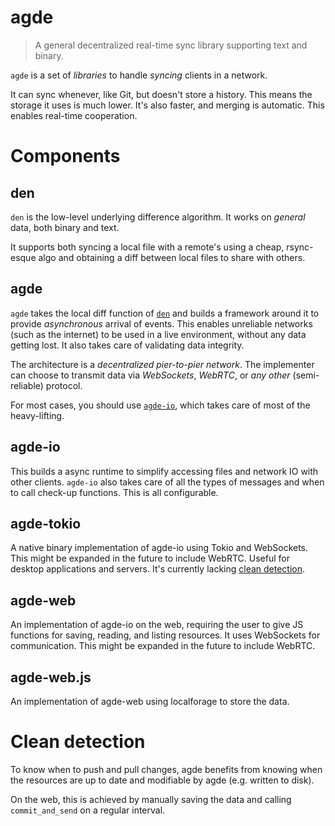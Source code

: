 # agde

> A general decentralized real-time sync library supporting text and binary.

`agde` is a set of _libraries_ to handle _syncing_ clients in a network.

It can sync whenever, like Git, but doesn't store a history. This means the storage it uses is much lower. It's also faster, and merging is automatic. This enables real-time cooperation.

# Components

## den

`den` is the low-level underlying difference algorithm. It works on _general_ data, both binary and text.

It supports both syncing a local file with a remote's using a cheap, rsync-esque algo and obtaining a diff between local files to share with others.

## agde

`agde` takes the local diff function of [`den`](#den) and builds a framework around it to provide _asynchronous_ arrival of events.
This enables unreliable networks (such as the internet) to be used in a live environment, without any data getting lost.
It also takes care of validating data integrity.

The architecture is a _decentralized pier-to-pier network_.
The implementer can choose to transmit data via _WebSockets_, _WebRTC_, or _any other_ (semi-reliable) protocol.

For most cases, you should use [`agde-io`](#agde-io), which takes care of most of the heavy-lifting.

## agde-io

This builds a async runtime to simplify accessing files and network IO with other clients.
`agde-io` also takes care of all the types of messages and when to call check-up functions. This is all configurable.

## agde-tokio

A native binary implementation of agde-io using Tokio and WebSockets. This might be expanded in the future to include WebRTC.
Useful for desktop applications and servers. It's currently lacking [clean detection](#clean-detection).

## agde-web

An implementation of agde-io on the web, requiring the user to give JS functions for saving, reading, and listing resources.
It uses WebSockets for communication. This might be expanded in the future to include WebRTC.

## agde-web.js

An implementation of agde-web using localforage to store the data.

# Clean detection

To know when to push and pull changes, agde benefits from knowing when the
resources are up to date and modifiable by agde (e.g. written to disk).

On the web, this is achieved by manually saving the data and calling `commit_and_send` on a regular interval.
